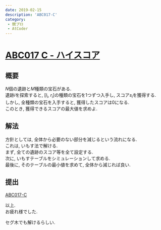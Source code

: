 ```yaml
---
date: 2019-02-15
description: 'ABC017-C'
category:
 - 競プロ
 - AtCoder
---
```


# [ABC017 C - ハイスコア](https://atcoder.jp/contests/abc017/tasks/abc017_3)
## 概要
$N$個の遺跡と$M$種類の宝石がある.  
遺跡$i$を探索すると, [$l_i$, $r_i$]の種類の宝石を$1$つずつ入手し, スコア$s_i$を獲得する.  
しかし, 全種類の宝石を入手すると, 獲得したスコアは$0$になる.  
このとき, 獲得できるスコアの最大値を求めよ.

## 解法
方針としては, 全体から必要のない部分を減じるという流れになる.  
これは, いもす法で解ける.  
まず, 全ての遺跡のスコア等を全て設定する.  
次に, いもすテーブルをシミュレーションして求める.  
最後に, そのテーブルの最小値を求めて, 全体から減じれば良い.

## 提出
[ABC017-C](https://atcoder.jp/contests/abc017/submissions/4262900)

以上.  
お疲れ様でした.  

セグ木でも解けるらしい.
